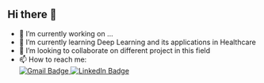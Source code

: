 ## Hi there 👋


- 🔭 I’m currently working on ...
- 🌱 I’m currently learning Deep Learning and its applications in Healthcare
- 👯 I’m looking to collaborate on different project in this field
- 📫 How to reach me:
  <div id="badges">
  <a href="g.nozadi@gmail.com">
    <img src="https://img.shields.io/badge/Gmail-D14836?style=for-the-badge&logo=gmail&logoColor=white" alt="Gmail Badge"/>
  </a>
    <a href="https://www.linkedin.com/in/ghazal-seyednozadi/">
    <img src="https://img.shields.io/badge/LinkedIn-0077B5?style=for-the-badge&logo=linkedin&logoColor=white" alt="LinkedIn Badge"/>
  </a>
</div>


